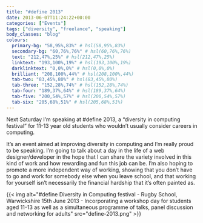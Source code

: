 ```yaml
---
title: "#define 2013"
date: 2013-06-07T11:24:22+00:00
categories: ["Events"]
tags: ["diversity", "freelance", "speaking"]
body_classes: "blog"
colours:
  primary-bg: "58,95%,83%" # hsl(58,95%,83%)
  secondary-bg: "60,76%,76%" # hsl(60,76%,76%)
  text: "212,47%,25%" # hsl(212,47%,25%)
  linktext: "193,100%,19%" # hsl(193,100%,19%)
  darklinktext: "0,0%,0%" # hsl(0,0%,0%)
  brilliant: "208,100%,44%" # hsl(208,100%,44%)
  tab-two: "83,45%,80%" # hsl(83,45%,80%)
  tab-three: "152,28%,74%" # hsl(152,28%,74%)
  tab-four: "189,37%,64%" # hsl(189,37%,64%)
  tab-five: "200,54%,57%" # hsl(200,54%,57%)
  tab-six: "205,68%,51%" # hsl(205,68%,51%)
---
```


Next Saturday I’m speaking at #define 2013, a “diversity in computing festival” for 11-13 year old students who wouldn’t usually consider careers in computing.

It’s an event aimed at improving diversity in computing and I’m really proud to be speaking. I’m going to talk about a day in the life of a web designer/developer in the hope that I can share the variety involved in this kind of work and how rewarding and fun this job can be. I’m also hoping to promote a more independent way of working, showing that you don’t have to go and work for somebody else when you leave school, and that working for yourself isn’t necessarily the financial hardship that it’s often painted as.

{{< img alt="#define Diversity in Computing festival - Rugby School, Warwickshire 15th June 2013 - Incorporating a workshop day for students aged 11-13 as well as a simultaneous programme of talks, panel discussion and networking for adults" src="define-2013.png" >}}

	